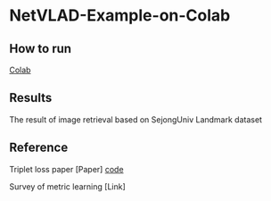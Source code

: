 # NetVLAD-Example-on-Colab

## How to run
[Colab](https://github.com/socome/NetVLAD-Example-on-Colab/blob/master/NetVLAD_manual.ipynb)

## Results
The result of image retrieval based on SejongUniv Landmark dataset

## Reference

Triplet loss paper [Paper] [code](https://github.com/lyakaap/NetVLAD-pytorch)

Survey of metric learning [Link]
